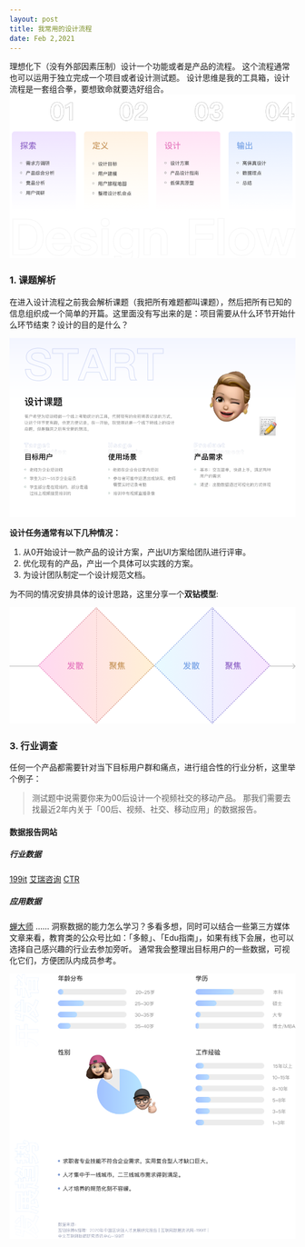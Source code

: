 ```yaml
---
layout: post
title: 我常用的设计流程
date: Feb 2,2021
---
```


理想化下（没有外部因素压制）设计一个功能或者是产品的流程。
这个流程通常也可以运用于独立完成一个项目或者设计测试题。
设计思维是我的工具箱，设计流程是一套组合拳，要想致命就要选好组合。
![bg](img/1_1.png)

### 1. 课题解析
在进入设计流程之前我会解析课题（我把所有难题都叫课题），然后把所有已知的信息组织成一个简单的开篇。这里面没有写出来的是：项目需要从什么环节开始什么环节结束？设计的目的是什么？

![bg](img/1_2.png)

**设计任务通常有以下几种情况：**

1. 从0开始设计一款产品的设计方案，产出UI方案给团队进行评审。
2. 优化现有的产品，产出一个具体可以实践的方案。
3. 为设计团队制定一个设计规范文档。

为不同的情况安排具体的设计思路，这里分享一个**双钻模型**:

![bg](img/1_3.png)


### 3. 行业调查
任何一个产品都需要针对当下目标用户群和痛点，进行组合性的行业分析，这里举个例子：
> 测试题中说需要你来为00后设计一个视频社交的移动产品。
那我们需要去找最近2年内关于「00后、视频、社交、移动应用」的数据报告。

#### 数据报告网站
##### 行业数据
[199it](http://www.199it.com)
[艾瑞咨询](https://www.iresearch.com.cn)
[CTR](http://www.ctrchina.cn)
##### 应用数据
[蝉大师](https://www.chandashi.com)
……
洞察数据的能力怎么学习？多看多想，同时可以结合一些第三方媒体文章来看，教育类的公众号比如：「多鲸」、「Edu指南」，如果有线下会展，也可以选择自己感兴趣的行业去参加旁听。
通常我会整理出目标用户的一些数据，可视化它们，方便团队内成员参考。

![bg](img/1_4.png)